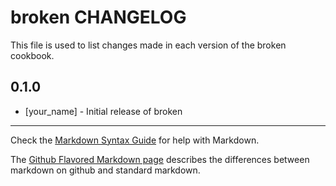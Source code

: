 broken CHANGELOG
================

This file is used to list changes made in each version of the broken cookbook.

0.1.0
-----
- [your_name] - Initial release of broken

- - -
Check the [Markdown Syntax Guide](http://daringfireball.net/projects/markdown/syntax) for help with Markdown.

The [Github Flavored Markdown page](http://github.github.com/github-flavored-markdown/) describes the differences between markdown on github and standard markdown.
